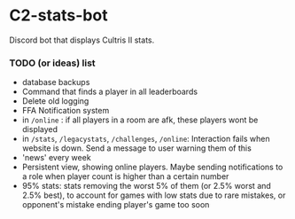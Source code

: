 # C2-stats-bot

Discord bot that displays Cultris II stats.

### TODO (or ideas) list

- database backups
- Command that finds a player in all leaderboards
- Delete old logging
- FFA Notification system
- in `/online` : if all players in a room are afk, these players wont be displayed
- in `/stats`, `/legacystats`, `/challenges`, `/online`: Interaction fails when website is down.  Send a message to user warning them of this
- 'news' every week
- Persistent view, showing online players. Maybe sending notifications to a role when player count is higher than a certain number
- 95% stats: stats removing the worst 5% of them (or 2.5% worst and 2.5% best), to account for games with low stats due to rare mistakes, or opponent's mistake ending player's game too soon